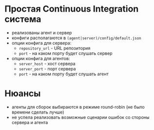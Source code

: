 # Простая Continuous Integration система
- реализованы агент и сервер
- конфиги располагаются в `(agent|server)/config/default.json`
- опции конфига для сервера:
  - `repository_url` - URL репозитория
  - `port` - на каком порту будет слушать сервер
- опции конфига для агентов:
  - `server_host` - хост сервера
  - `server_port` - порт сервера
  - `port` - на каком порту будет слушать агент

# Нюансы
- агенты для сборок выбираются в режиме round-robin (не было времени сделать лучше)
- не успела реализовать возможные сценарии ошибок со стороны сервера и агента
